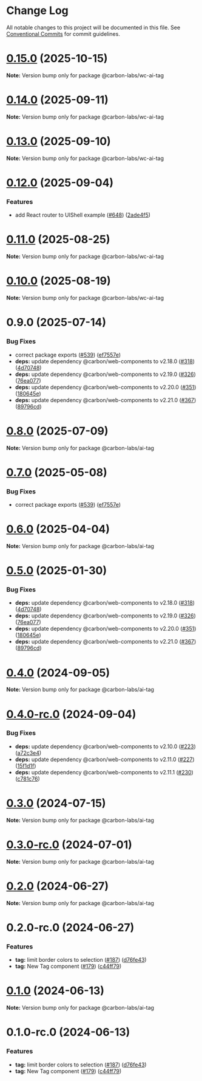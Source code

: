 # Change Log

All notable changes to this project will be documented in this file.
See [Conventional Commits](https://conventionalcommits.org) for commit guidelines.

# [0.15.0](https://github.com/carbon-design-system/carbon-labs/compare/@carbon-labs/wc-ai-tag@0.14.0...@carbon-labs/wc-ai-tag@0.15.0) (2025-10-15)

**Note:** Version bump only for package @carbon-labs/wc-ai-tag





# [0.14.0](https://github.com/carbon-design-system/carbon-labs/compare/@carbon-labs/wc-ai-tag@0.13.0...@carbon-labs/wc-ai-tag@0.14.0) (2025-09-11)

**Note:** Version bump only for package @carbon-labs/wc-ai-tag





# [0.13.0](https://github.com/carbon-design-system/carbon-labs/compare/@carbon-labs/wc-ai-tag@0.12.0...@carbon-labs/wc-ai-tag@0.13.0) (2025-09-10)

**Note:** Version bump only for package @carbon-labs/wc-ai-tag





# [0.12.0](https://github.com/carbon-design-system/carbon-labs/compare/@carbon-labs/wc-ai-tag@0.11.0...@carbon-labs/wc-ai-tag@0.12.0) (2025-09-04)


### Features

* add React router to UIShell example ([#648](https://github.com/carbon-design-system/carbon-labs/issues/648)) ([2ade4f5](https://github.com/carbon-design-system/carbon-labs/commit/2ade4f50e84123a21081ab47751da99549624f47))





# [0.11.0](https://github.com/carbon-design-system/carbon-labs/compare/@carbon-labs/wc-ai-tag@0.10.0...@carbon-labs/wc-ai-tag@0.11.0) (2025-08-25)

**Note:** Version bump only for package @carbon-labs/wc-ai-tag





# [0.10.0](https://github.com/carbon-design-system/carbon-labs/compare/@carbon-labs/wc-ai-tag@0.9.0...@carbon-labs/wc-ai-tag@0.10.0) (2025-08-19)

**Note:** Version bump only for package @carbon-labs/wc-ai-tag





# 0.9.0 (2025-07-14)


### Bug Fixes

* correct package exports ([#539](https://github.com/carbon-design-system/carbon-labs/issues/539)) ([ef7557e](https://github.com/carbon-design-system/carbon-labs/commit/ef7557e10c1385a6bdc60d32361ce7ba2dad263c))
* **deps:** update dependency @carbon/web-components to v2.18.0 ([#318](https://github.com/carbon-design-system/carbon-labs/issues/318)) ([4d70748](https://github.com/carbon-design-system/carbon-labs/commit/4d707483ceb69b728c75b4e05746eccbf2d2edb9))
* **deps:** update dependency @carbon/web-components to v2.19.0 ([#326](https://github.com/carbon-design-system/carbon-labs/issues/326)) ([76ea077](https://github.com/carbon-design-system/carbon-labs/commit/76ea077a3b1aa313e47b399cd9cea865d9d37641))
* **deps:** update dependency @carbon/web-components to v2.20.0 ([#351](https://github.com/carbon-design-system/carbon-labs/issues/351)) ([180645e](https://github.com/carbon-design-system/carbon-labs/commit/180645e976108e588d302dffb2b93fa8c2e688da))
* **deps:** update dependency @carbon/web-components to v2.21.0 ([#367](https://github.com/carbon-design-system/carbon-labs/issues/367)) ([89796cd](https://github.com/carbon-design-system/carbon-labs/commit/89796cdbf0cf36a338102638362855d5ebc76bf5))





# [0.8.0](https://github.com/carbon-design-system/carbon-labs/compare/@carbon-labs/ai-tag@0.7.0...@carbon-labs/ai-tag@0.8.0) (2025-07-09)

**Note:** Version bump only for package @carbon-labs/ai-tag





# [0.7.0](https://github.com/carbon-design-system/carbon-labs/compare/@carbon-labs/ai-tag@0.6.0...@carbon-labs/ai-tag@0.7.0) (2025-05-08)


### Bug Fixes

* correct package exports ([#539](https://github.com/carbon-design-system/carbon-labs/issues/539)) ([ef7557e](https://github.com/carbon-design-system/carbon-labs/commit/ef7557e10c1385a6bdc60d32361ce7ba2dad263c))





# [0.6.0](https://github.com/carbon-design-system/carbon-labs/compare/@carbon-labs/ai-tag@0.5.0...@carbon-labs/ai-tag@0.6.0) (2025-04-04)

**Note:** Version bump only for package @carbon-labs/ai-tag





# [0.5.0](https://github.com/carbon-design-system/carbon-labs/compare/@carbon-labs/ai-tag@0.3.0-rc.0...@carbon-labs/ai-tag@0.5.0) (2025-01-30)


### Bug Fixes

* **deps:** update dependency @carbon/web-components to v2.18.0 ([#318](https://github.com/carbon-design-system/carbon-labs/issues/318)) ([4d70748](https://github.com/carbon-design-system/carbon-labs/commit/4d707483ceb69b728c75b4e05746eccbf2d2edb9))
* **deps:** update dependency @carbon/web-components to v2.19.0 ([#326](https://github.com/carbon-design-system/carbon-labs/issues/326)) ([76ea077](https://github.com/carbon-design-system/carbon-labs/commit/76ea077a3b1aa313e47b399cd9cea865d9d37641))
* **deps:** update dependency @carbon/web-components to v2.20.0 ([#351](https://github.com/carbon-design-system/carbon-labs/issues/351)) ([180645e](https://github.com/carbon-design-system/carbon-labs/commit/180645e976108e588d302dffb2b93fa8c2e688da))
* **deps:** update dependency @carbon/web-components to v2.21.0 ([#367](https://github.com/carbon-design-system/carbon-labs/issues/367)) ([89796cd](https://github.com/carbon-design-system/carbon-labs/commit/89796cdbf0cf36a338102638362855d5ebc76bf5))





# [0.4.0](https://github.com/carbon-design-system/carbon-labs/compare/@carbon-labs/ai-tag@0.4.0-rc.0...@carbon-labs/ai-tag@0.4.0) (2024-09-05)

**Note:** Version bump only for package @carbon-labs/ai-tag





# [0.4.0-rc.0](https://github.com/carbon-design-system/carbon-labs/compare/@carbon-labs/ai-tag@0.3.0-rc.0...@carbon-labs/ai-tag@0.4.0-rc.0) (2024-09-04)


### Bug Fixes

* **deps:** update dependency @carbon/web-components to v2.10.0 ([#223](https://github.com/carbon-design-system/carbon-labs/issues/223)) ([a72c3e4](https://github.com/carbon-design-system/carbon-labs/commit/a72c3e4bc8dbd4063feac9352490ded6819e432c))
* **deps:** update dependency @carbon/web-components to v2.11.0 ([#227](https://github.com/carbon-design-system/carbon-labs/issues/227)) ([15f1d1f](https://github.com/carbon-design-system/carbon-labs/commit/15f1d1f75f31dbd9cfbb46cbfcb96b02492dbd4d))
* **deps:** update dependency @carbon/web-components to v2.11.1 ([#230](https://github.com/carbon-design-system/carbon-labs/issues/230)) ([c781c76](https://github.com/carbon-design-system/carbon-labs/commit/c781c76d23d4d268c77ea4dc3f98a38c898f2d51))





# [0.3.0](https://github.com/carbon-design-system/carbon-labs/compare/@carbon-labs/ai-tag@0.3.0-rc.0...@carbon-labs/ai-tag@0.3.0) (2024-07-15)

**Note:** Version bump only for package @carbon-labs/ai-tag





# [0.3.0-rc.0](https://github.com/carbon-design-system/carbon-labs/compare/@carbon-labs/ai-tag@0.2.0...@carbon-labs/ai-tag@0.3.0-rc.0) (2024-07-01)

**Note:** Version bump only for package @carbon-labs/ai-tag





# [0.2.0](https://github.com/carbon-design-system/carbon-labs/compare/@carbon-labs/ai-tag@0.2.0-rc.0...@carbon-labs/ai-tag@0.2.0) (2024-06-27)

**Note:** Version bump only for package @carbon-labs/ai-tag





# 0.2.0-rc.0 (2024-06-27)


### Features

* **tag:** limit border colors to selection ([#187](https://github.com/carbon-design-system/carbon-labs/issues/187)) ([d76fe43](https://github.com/carbon-design-system/carbon-labs/commit/d76fe4379587ba5fe87ac91895cfaeb223ebd81f))
* **tag:** New Tag component ([#179](https://github.com/carbon-design-system/carbon-labs/issues/179)) ([c44ff79](https://github.com/carbon-design-system/carbon-labs/commit/c44ff7938a1a9db2e0cc1239350cd3b978dafc25))





# [0.1.0](https://github.com/carbon-design-system/carbon-labs/compare/@carbon-labs/ai-tag@0.1.0-rc.0...@carbon-labs/ai-tag@0.1.0) (2024-06-13)

**Note:** Version bump only for package @carbon-labs/ai-tag





# 0.1.0-rc.0 (2024-06-13)


### Features

* **tag:** limit border colors to selection ([#187](https://github.com/carbon-design-system/carbon-labs/issues/187)) ([d76fe43](https://github.com/carbon-design-system/carbon-labs/commit/d76fe4379587ba5fe87ac91895cfaeb223ebd81f))
* **tag:** New Tag component ([#179](https://github.com/carbon-design-system/carbon-labs/issues/179)) ([c44ff79](https://github.com/carbon-design-system/carbon-labs/commit/c44ff7938a1a9db2e0cc1239350cd3b978dafc25))
